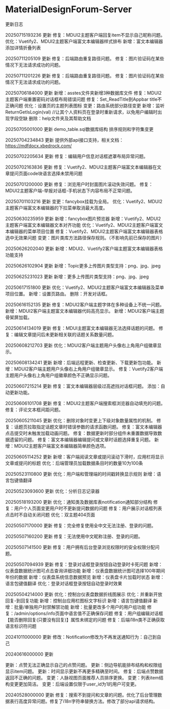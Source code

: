 # MaterialDesignForum-Server

更新日志

20250715193236 更新
修复：MDUI2主题客户端回复item不显示自己昵称问题。
优化：Vuetify2、MDUI2主题客户端富文本编辑器样式排布
新增：富文本编辑器添加详情折叠列表

20250711205109 更新
修复：后端路由重复路径问题。
修复：图片验证码在某些情况下无法请求成功的问题。

20250711201226 更新
修复：后端路由重复路径问题。
修复：图片验证码在某些情况下无法请求成功的问题。

20250706184000 更新
新增：asstes文件夹新增3种数据库文件
修复：MDUI2主题客户端重置密码对话框布局错误问题
修复：Set_ReadTitle到Appbar title不正确问题
优化：设置页的主题列表图标
变更：路由系统部分路径变更
新增：监听ReturnGetIsLogin(val) //让其个人资料页在登录时重新请求，以免用户编辑时出现字段空缺
删除：help文件夹及其帮助文档

20250705001000 更新
demo_table.sql数据库结构 排序规则和字符集变更

20250704234843 更新
提供外部api接口支持，相关文档：https://mdfdocx.xbedrock.com/

20250702205634 更新
修复：编辑用户信息对话框遮罩布局异常问题。

20250702163836 更新
修复：Vuetify2、MDUI2主题客户端富文本编辑器在文章提问页面code块语言选择未禁用问题

20250701200000 更新
修复：浏览用户时封面图片滚动失效问题。
修复：MDUI2主题客户端-举报对话框-手机状态下内容布局不正常问题。

20250701103216 更新
变更：fancybox挂载为全局。
优化：Vuetify2、MDUI2主题客户端富文本编辑器的下拉菜单取消最大高度。

20250630235959 更新
新增：fancybox图片预览器
新增：Vuetify2、MDUI2主题客户端富文本编辑器文本对齐功能
优化：Vuetify2、MDUI2主题客户端富文本编辑器的菜单项目位置
修复：Vuetify2、MDUI2主题客户端富文本编辑器表格选中无效果问题
变更：图片类库方法路径保存规则。（不影响先前已保存的图片）

20250626202040 更新
新增：MDUI2、Vuetify2客户端主题富文本编辑器表格功能支持

20250626102904 更新
新增：Topic更多上传图片类型支持：png、jpg、jpeg

20250625231023 更新
新增：更多上传图片类型支持：png、jpg、jpeg

20250617151800 更新
优化：Vuetify2、MDUI2主题客户端富文本编辑器及菜单项目位置。
新增：设置页路由。
删除：开发对话框。

20250616152135 更新
修复：MDUI2客户端主题字体在多种设备上不统一问题。
新增：MDUI2客户端主题富文本编辑器代码高亮显示。
新增：MDUI2客户端主题骨架屏加载。

20250614134019 更新
修复：MDUI主题富文本编辑器无法选择话题的问题。
修复：编辑文章提问后未更新相关联的话题关系数量问题。

20250608212703 更新
优化：MDUI2客户端主题用户头像右上角用户组徽章显示。

20250608134241 更新
新增：后端远程更新、检查更新、下载更新包功能。
新增：MDUI2客户端主题用户头像右上角用户组徽章显示。
修复：Vuetify2客户端主题用户头像右上角用户组徽章颜色不正确显示问题。

20250607215214 更新
修复：富文本编辑器层级过高遮挡对话框问题。
添加：自动更新功能。

20250606101708 更新
修复：MDUI2主题客户端搜索框浏览器自动填充的问题。
修复：评论文本框间距问题。

20250605211045 更新
优化：删除对象时变更上下级对象数量属性的机制。
修复：话题页拉取指定话题文章时错误参数的请求函数问题。
修复：富文本编辑器点击提交时未触发加载动画问题。
修复：数据更新时部分组件未重置数据导致数据遗留的问题。
修复：富文本编辑器编辑提问或文章时话题选择重复问题。
新增：MDUI2主题客户端富文本编辑器简单颜色选项。

20250605114252 更新
新增：客户端阅读文章或提问滚动下滑时，应用栏将显示文章或提问的标题
优化：后端管理员加载数据条目时的数量10为100条

20250523110800 更新
优化：用户端和管理端的时间戳转换显示规则
新增：语言包键值翻译

20250523093600 更新
优化：分析日志记录器

20250518193200 更新
优化：通知类及数据库表notification通知部分结构
修复：用户个人页面变更用户时不更新提问数据的问题
修复：用户展示对话框列表点击时不自动关闭问题
优化：双主题404页面

20250507170000 更新
修复：完全修复使用全中文无法注册、登录的问题。

20250507160200 更新
修复：无法使用中文昵称注册、登录的问题。

20250507141500 更新
修复：用户拥有后台登录浏览权限时的安全权限分配问题。

20250507094939 更新
修复：登录对话框登录按钮自动登录时卡死问题
新增：仪表盘数据统计图可点击查询详细功能
新增：仪表盘数据统计图可选择100年期间年份的数据
新增：仪表盘系统信息数据预览
新增：仪表盘卡片加载时状态
新增：语言包键值翻译
优化：登录对话框登录按钮自动登录时效果


20250504214000 更新
优化：控制台仪表盘数据折线图展示
优化：并重新开放回复-到回复功能
新增：控制台应用栏图标文字标识
新增：语言包键值翻译
新增：批量/单独用户封禁解禁功能
新增：批量更改多个用户的用户组功能
修复：/admin/options/info页面中语言值不正确保存问题
修复：用户组编辑对话框【能否删除回复(只要没有回复)】属性未绑定的问题
修复：后端i18n类不正确获取语言标识符问题

20241011000000 更新
修改：Notification修改为不再发送通知行为：自己到自己

20240616000000 更新

更新：点赞无法正确显示自己的点赞问题。
更新：侧边导航能排布结构和权限组显示item问题。
更新：时间显示更新不再更多精确至时间。
修复：后端点赞数据返回不正确的问题。
变更：人脉视图页面推荐人员排序更换。
变更：列表item结构变更更加简洁。
变更：后端设置仅限于user_id为1的用户可变更。

20240528000000 更新
修复：搜索不到提问和文章的问题。优化了后台管理数据表行高度异常问题。修复了i18n字符串替换方法。修改了部分api请求结构。